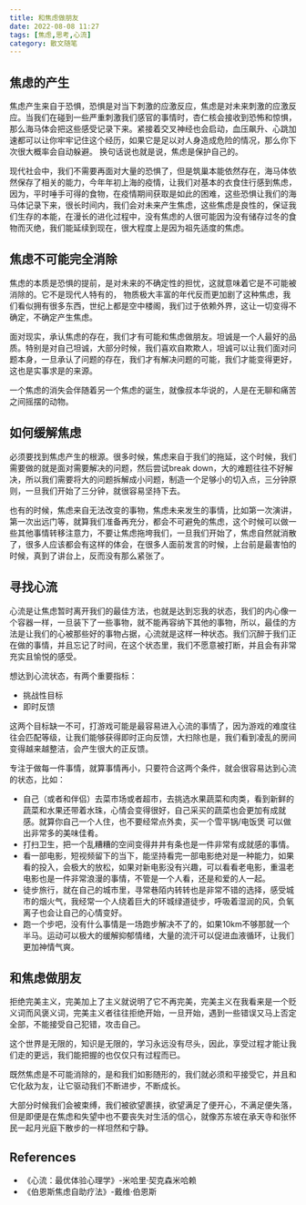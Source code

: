```yaml
---
title: 和焦虑做朋友
date: 2022-08-08 11:27
tags: [焦虑,思考,心流]
category: 散文随笔
---
```


## 焦虑的产生

焦虑产生来自于恐惧，恐惧是对当下刺激的应激反应，焦虑是对未来刺激的应激反应。当我们在碰到一些严重刺激我们感官的事情时，杏仁核会接收到恐怖和惊惧，那么海马体会把这些感受记录下来。紧接着交叉神经也会启动，血压飙升、心跳加速都可以让你牢牢记住这个经历，如果它是足以对人身造成危险的情况，那么你下次很大概率会自动躲避。 换句话说也就是说，焦虑是保护自己的。

现代社会中，我们不需要再面对大量的恐惧了，但是筑巢本能依然存在，海马体依然保存了相关的能力，今年年初上海的疫情，让我们对基本的衣食住行感到焦虑，因为，平时唾手可得的食物，在疫情期间获取是如此的困难，这些恐惧让我们的海马体记录下来，很长时间内，我们会对未来产生焦虑，这些焦虑是良性的，保证我们生存的本能，在漫长的进化过程中，没有焦虑的人很可能因为没有储存过冬的食物而灭绝，我们能延续到现在，很大程度上是因为祖先适度的焦虑。


## 焦虑不可能完全消除

焦虑的本质是恐惧的提前，是对未来的不确定性的担忧，这就意味着它是不可能被消除的。它不是现代人特有的， 物质极大丰富的年代反而更加剧了这种焦虑，我们看似拥有很多东西，世纪上都是空中楼阁，我们过于依赖外界，这让一切变得不确定，不确定产生焦虑。

面对现实，承认焦虑的存在，我们才有可能和焦虑做朋友。坦诚是一个人最好的品质。特别是对自己坦诚，大部分时候，我们喜欢自欺欺人，坦诚可以让我们面对问题本身，一旦承认了问题的存在，我们才有解决问题的可能，我们才能变得更好，这也是实事求是的来源。

一个焦虑的消失会伴随着另一个焦虑的诞生，就像叔本华说的，人是在无聊和痛苦之间摇摆的动物。

<!-- more -->

## 如何缓解焦虑

必须要找到焦虑产生的根源。很多时候，焦虑来自于我们的拖延，这个时候，我们需要做的就是面对需要解决的问题，然后尝试break down，大的难题往往不好解决，所以我们需要将大的问题拆解成小问题，制造一个足够小的切入点，三分钟原则，一旦我们开始了三分钟，就很容易坚持下去。

也有的时候，焦虑来自无法改变的事物，焦虑未来发生的事情，比如第一次演讲，第一次出远门等，就算我们准备再充分，都会不可避免的焦虑，这个时候可以做一些其他事情转移注意力，不要让焦虑拖垮我们，一旦我们开始了，焦虑自然就消散了，很多人应该都会有这样的体会，在很多人面前发言的时候，上台前是最害怕的时候，真到了讲台上，反而没有那么紧张了。

## 寻找心流

心流是让焦虑暂时离开我们的最佳方法，也就是达到忘我的状态，我们的内心像一个容器一样，一旦装下了一些事物，就不能再容纳下其他的事物，所以，最佳的方法是让我们的心被那些好的事物占据，心流就是这样一种状态。我们沉醉于我们正在做的事情，并且忘记了时间，在这个状态里，我们不愿意被打断，并且会有非常充实且愉悦的感受。

想达到心流状态，有两个重要指标：
- 挑战性目标
- 即时反馈


这两个目标缺一不可，打游戏可能是最容易进入心流的事情了，因为游戏的难度往往会匹配等级，让我们能够获得即时正向反馈，大扫除也是，我们看到凌乱的房间变得越来越整洁，会产生很大的正反馈。

专注于做每一件事情，就算事情再小，只要符合这两个条件，就会很容易达到心流的状态，比如：

- 自己（或者和伴侣）去菜市场或者超市，去挑选水果蔬菜和肉类，看到新鲜的蔬菜和水果还带着水珠，心情会变得很好，自己采买的蔬菜也会更加有成就感。就算你自己一个人住，也不要经常点外卖，买一个雪平锅/电饭煲 可以做出非常多的美味佳肴。
- 打扫卫生，把一个乱糟糟的空间变得井井有条也是一件非常有成就感的事情。
- 看一部电影，短视频留下的当下，能坚持看完一部电影绝对是一种能力，如果看的投入，会极大的放松，如果对新电影没有兴趣，可以看看老电影，重温老电影也是一件非常浪漫的事情，不管是一个人看，还是和爱的人一起。
- 徒步旅行，就在自己的城市里，寻常巷陌内转转也是非常不错的选择，感受城市的烟火气，我经常一个人绕着巨大的环城绿道徒步，呼吸着湿润的风，负氧离子也会让自己的心情变好。
- 跑一个步吧，没有什么事情是一场跑步解决不了的，如果10km不够那就一个半马。运动可以极大的缓解抑郁情绪，大量的流汗可以促进血液循环，让我们更加神情气爽。

## 和焦虑做朋友

拒绝完美主义，完美加上了主义就说明了它不再完美，完美主义在我看来是一个贬义词而风褒义词，完美主义者往往拒绝开始，一旦开始，遇到一些错误又马上否定全部，不能接受自己犯错，攻击自己。

这个世界是无限的，知识是无限的，学习永远没有尽头，因此，享受过程才能让我们走的更远，我们能把握的也仅仅只有过程而已。

既然焦虑是不可能消除的，是和我们如影随形的，我们就必须和平接受它，并且和它化敌为友，让它驱动我们不断进步，不断成长。

大部分时候我们会被束缚，我们被欲望裹挟，欲望满足了便开心，不满足便失落，但是即便是在焦虑和失望中也不要丧失对生活的信心，就像苏东坡在承天寺和张怀民一起月光庭下散步的一样坦然和宁静。


## References
- 《心流：最优体验心理学》-米哈里·契克森米哈赖
- 《伯恩斯焦虑自助疗法》-戴维·伯恩斯